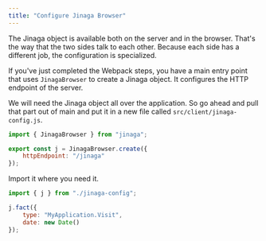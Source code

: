 ```yaml
---
title: "Configure Jinaga Browser"
---
```


The Jinaga object is available both on the server and in the browser.
That's the way that the two sides talk to each other.
Because each side has a different job, the configuration is specialized.

If you've just completed the Webpack steps, you have a main entry point that uses `JinagaBrowser` to create a Jinaga object.
It configures the HTTP endpoint of the server.

We will need the Jinaga object all over the application.
So go ahead and pull that part out of main and put it in a new file called `src/client/jinaga-config.js`.

```javascript
import { JinagaBrowser } from "jinaga";

export const j = JinagaBrowser.create({
    httpEndpoint: "/jinaga"
});
```

Import it where you need it.

```javascript
import { j } from "./jinaga-config";

j.fact({
    type: "MyApplication.Visit",
    date: new Date()
});
```